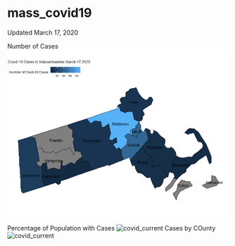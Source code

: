 # mass_covid19
Updated March 17, 2020

Number of Cases
![covid_current](https://github.com/jtclaypool/mass_covid19/blob/master/plots/maps/mass_covid19_17032020.png)

Percentage of Population with Cases
![covid_current](https://github.com/jtclaypool/mass_covid19/plots/maps/mass_covid19_percent_17032020.png)
Cases by COunty
![covid_current](https://github.com/jtclaypool/mass_covid19/plots/line/mass_covid19_17032020.png)